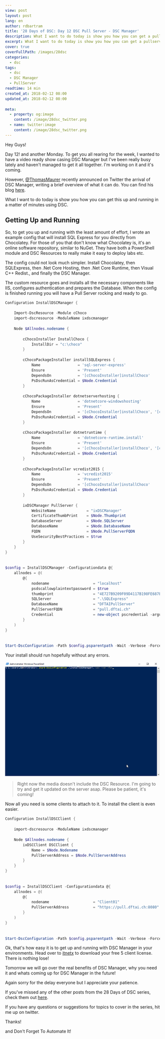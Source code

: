```yaml
---
view: post
layout: post
lang: en
author: rdbartram
title: '28 Days of DSC: Day 12 DSC Pull Server - DSC Manager'
description: What I want to do today is show you how you can get a pullserver up and running in a matter of minutes using DSC.
excerpt: What I want to do today is show you how you can get a pullserver up and running in a matter of minutes using DSC.
cover: true
coverFullPath: /images/28dsc
categories:
  - dsc
tags:
  - dsc
  - DSC Manager
  - PullServer
readtime: 14 min
created_at: 2018-02-12 08:00
updated_at: 2018-02-12 08:00

meta:
  - property: og:image
    content: /image/28dsc_twitter.png
  - name: twitter:image
    content: /image/28dsc_twitter.png
---
```


Hey Guys!

Day 12! and another Monday. To get you all rearing for the week, I wanted to have a video ready show casing DSC Manager but I've been really busy lately and haven't managed to get it all together. I'm working on it and it's coming.

However, [@ThomasMaurer](https://twitter.com/ThomasMaurer) recently announced on Twitter the arrival of DSC Manager, writing a brief overview of what it can do. You can find his blog [here](https://www.thomasmaurer.ch/2018/01/announcing-the-itnetx-powershell-dsc-manager/).

What I want to do today is show you how you can get this up and running in a matter of minutes using DSC.

## Getting Up and Running

So, to get you up and running with the least amount of effort, I wrote an example config that will install SQL Express for you directly from Chocolatey. For those of you that don't know what Chocolatey is, it's an online software repository, similar to NuGet. They have both a PowerShell module and DSC Resources to really make it easy to deploy labs etc.

The config could not look much simpler. Install Chocolatey, then SQLExpress, then .Net Core Hosting, then .Net Core Runtime, then Visual C++ Redist., and finally the DSC Manager.

The custom resource goes and installs all the necessary components like IIS, configures authentication and prepares the Database. When the config is finished running you will have a Pull Server rocking and ready to go.

```powershell
Configuration InstallDSCManager {

    Import-DscResource -Module cChoco
    import-dscresource -ModuleName ixdscmanager

    Node $Allnodes.nodename {

        cChocoInstaller InstallChoco {
            InstallDir = "c:\choco"
        }

        cChocoPackageInstaller installSQLExpress {
            Name                 = 'sql-server-express'
            Ensure               = 'Present'
            DependsOn            = '[cChocoInstaller]installChoco'
            PsDscRunAsCredential = $Node.Credential
        }

        cChocoPackageInstaller dotnetserverhosting {
            Name                 = 'dotnetcore-windowshosting'
            Ensure               = 'Present'
            DependsOn            = '[cChocoInstaller]installChoco', '[cChocoPackageInstaller]vcredist2015'
            PsDscRunAsCredential = $Node.Credential
        }

        cChocoPackageInstaller dotnetruntime {
            Name                 = 'dotnetcore-runtime.install'
            Ensure               = 'Present'
            DependsOn            = '[cChocoInstaller]installChoco', '[cChocoPackageInstaller]vcredist2015'
            PsDscRunAsCredential = $Node.Credential
        }

        cChocoPackageInstaller vcredist2015 {
            Name                 = 'vcredist2015'
            Ensure               = 'Present'
            DependsOn            = '[cChocoInstaller]installChoco'
            PsDscRunAsCredential = $Node.Credential
        }

        ixDSCManager PullServer {
            WebsiteName              = "ixDSCManager"
            CertificateThumbPrint    = $Node.Thumbprint
            DatabaseServer           = $Node.SQLServer
            DatabaseName             = $Node.DatabaseName
            FQDN                     = $Node.PullServerFQDN
            UseSecurityBestPractices = $true
        }
    }
}


$config = InstallDSCManager -Configurationdata @{
    allnodes = @(
        @{
            nodename                    = "localhost"
            psdscallowplaintextpassword = $true
            thumbprint                  = "4E727B9209F09D4117B198FE687EAF62D83A5957"
            SQLServer                   = ".\SQLExpress"
            DatabaseName                = "DFTAIPullServer"
            PullServerFQDN              = "pull.dftai.ch"
            Credential                  = new-object pscredential -argumentlist 'administrator', (ConvertTo-SecureString 'Welcome01' -asplaintext -force)
        }
    )
}


Start-DscConfiguration -Path $config.psparentpath -Wait -Verbose -Force
```

Your install should run hopefully without any errors.

![DSC Manager](./images/dscmanager.gif)

> <lazy-load tag="img" :data="{ src: 'http://icons.iconarchive.com/icons/graphicloads/100-flat/256/warning-icon.png', alt: 'info', width:75, style:'float:left; margin: 0 15px 0 0' }" />Right now the media doesn't include the DSC Resource. I'm going to try and get it updated on the server asap. Please be patient, it's coming!

Now all you need is some clients to attach to it. To install the client is even easier.

```powershell
Configuration InstallDSCClient {

    import-dscresource -ModuleName ixdscmanager

    Node $Allnodes.nodename {
        ixDSCClient DSCClient {
            Name = $Node.Nodename
            PullServerAddress = $Node.PullServerAddress
        }
    }
}


$config = InstallDSCClient -Configurationdata @{
    allnodes = @(
        @{
            nodename                    = "Client01"
            PullServerAddress           = "https://pull.dftai.ch:8080"
        }
    )
}


Start-DscConfiguration -Path $config.psparentpath -Wait -Verbose -Force
```

Ok, that's how easy it is to get up and running with DSC Manager in your environments. Head over to [itnetx](http://itnetx.ch/products/dsc-manager/) to download your free 5 client license. There is nothing lose!

Tomorrow we will go over the real benefits of DSC Manager, why you need it and whats coming up for DSC Manager in the future!

Again sorry for the delay everyone but I appreciate your patience.

If you've missed any of the other posts from the 28 Days of DSC series, check them out [here](/posts/?tag=dsc).

If you have any questions or suggestions for topics to cover in the series, hit me up on twitter.

Thanks!

and Don't Forget To Automate It!
